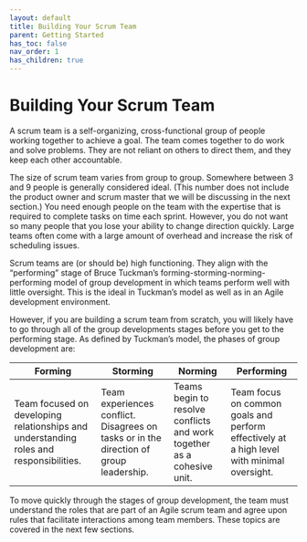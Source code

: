 ```yaml
---
layout: default
title: Building Your Scrum Team
parent: Getting Started
has_toc: false
nav_order: 1
has_children: true
---
```


# Building Your Scrum Team

A scrum team is a self-organizing, cross-functional group of people working together to achieve a goal. The team comes together to do work and solve problems. 
They are not reliant on others to direct them, and they keep each other accountable. 

The size of scrum team varies from group to group. Somewhere between 3 and 9 people is generally considered ideal. (This number does not include the product 
owner and scrum master that we will be discussing in the next section.) You need enough people on the team with the expertise that is required to complete 
tasks on time each sprint. However, you do not want so many people that you lose your ability to change direction quickly. Large teams often come with a 
large amount of overhead and increase the risk of scheduling issues.

Scrum teams are (or should be) high functioning. They align with the “performing” stage of Bruce Tuckman’s forming-storming-norming-performing model of 
group development in which teams perform well with little oversight. This is the ideal in Tuckman’s model as well as in an Agile development environment.

However, if you are building a scrum team from scratch, you will likely have to go through all of the group developments stages before you get to the 
performing stage. As defined by Tuckman’s model, the phases of group development are:

| Forming | Storming | Norming| Performing|
|---------|----------|--------|-----------|
| Team focused on developing relationships and understanding roles and responsibilities. | Team experiences conflict. Disagrees on tasks or in the direction of group leadership. | Teams begin to resolve conflicts and work together as a cohesive unit. | Team focus on common goals and perform effectively at a high level with minimal oversight. |

To move quickly through the stages of group development, the team must understand the roles that are part of an Agile scrum team and agree upon rules 
that facilitate interactions among team members. These topics are covered in the next few sections.
